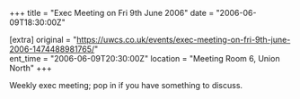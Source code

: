 +++
title = "Exec Meeting on Fri 9th June 2006"
date = "2006-06-09T18:30:00Z"

[extra]
original = "https://uwcs.co.uk/events/exec-meeting-on-fri-9th-june-2006-1474488981765/"    
ent_time = "2006-06-09T20:30:00Z"
location = "Meeting Room 6, Union North"
+++

Weekly exec meeting; pop in if you have something to discuss.

